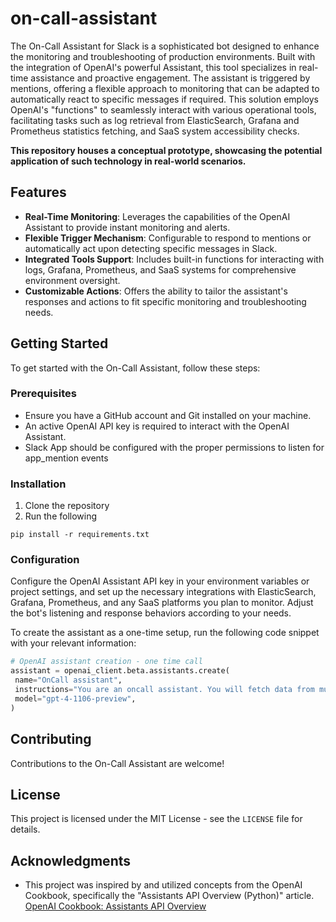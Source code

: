 # on-call-assistant
The On-Call Assistant for Slack is a sophisticated bot designed to enhance the monitoring and troubleshooting of production environments. Built with the integration of OpenAI's powerful Assistant, this tool specializes in real-time assistance and proactive engagement. The assistant is triggered by mentions, offering a flexible approach to monitoring that can be adapted to automatically react to specific messages if required. This solution employs OpenAI's "functions" to seamlessly interact with various operational tools, facilitating tasks such as log retrieval from ElasticSearch, Grafana and Prometheus statistics fetching, and SaaS system accessibility checks.


**This repository houses a conceptual prototype, showcasing the potential application of such technology in real-world scenarios.**

## Features
- **Real-Time Monitoring**: Leverages the capabilities of the OpenAI Assistant to provide instant monitoring and alerts.
- **Flexible Trigger Mechanism**: Configurable to respond to mentions or automatically act upon detecting specific messages in Slack.
- **Integrated Tools Support**: Includes built-in functions for interacting with logs, Grafana, Prometheus, and SaaS systems for comprehensive environment oversight.
- **Customizable Actions**: Offers the ability to tailor the assistant's responses and actions to fit specific monitoring and troubleshooting needs.

## Getting Started
To get started with the On-Call Assistant, follow these steps:

### Prerequisites
- Ensure you have a GitHub account and Git installed on your machine.
- An active OpenAI API key is required to interact with the OpenAI Assistant.
- Slack App should be configured with the proper permissions to listen for app_mention events

### Installation
1. Clone the repository
2. Run the following
```
pip install -r requirements.txt
```

### Configuration
Configure the OpenAI Assistant API key in your environment variables or project settings, and set up the necessary integrations with ElasticSearch, Grafana, Prometheus, and any SaaS platforms you plan to monitor. Adjust the bot's listening and response behaviors according to your needs.

To create the assistant as a one-time setup, run the following code snippet with your relevant information:
```python
# OpenAI assistant creation - one time call
assistant = openai_client.beta.assistants.create(
 name="OnCall assistant",
 instructions="You are an oncall assistant. You will fetch data from multiple sources and help an Ops engineer understand the current status of a production environment. Answers should be 1-2 sentences max.",
 model="gpt-4-1106-preview",
)
```

## Contributing
Contributions to the On-Call Assistant are welcome!

## License
This project is licensed under the MIT License - see the `LICENSE` file for details.

## Acknowledgments
- This project was inspired by and utilized concepts from the OpenAI Cookbook, specifically the "Assistants API Overview (Python)" article. [OpenAI Cookbook: Assistants API Overview](https://cookbook.openai.com/examples/assistants_api_overview_python)
